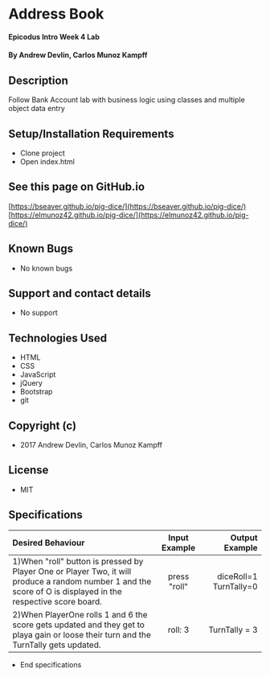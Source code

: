 # Address Book

#### Epicodus Intro Week 4 Lab

#### By Andrew Devlin, Carlos Munoz Kampff

## Description

Follow Bank Account lab with business logic using classes and multiple object data entry

## Setup/Installation Requirements
* Clone project
* Open index.html

## See this page on GitHub.io
[https://bseaver.github.io/pig-dice/](https://bseaver.github.io/pig-dice/)
[https://elmunoz42.github.io/pig-dice/](https://elmunoz42.github.io/pig-dice/)

## Known Bugs
* No known bugs

## Support and contact details
* No support

## Technologies Used
* HTML
* CSS
* JavaScript
* jQuery
* Bootstrap
* git

## Copyright (c)
* 2017  Andrew Devlin, Carlos Munoz Kampff

## License
* MIT

## Specifications
|Desired Behaviour | Input Example | Output Example |
|:---------------|:-----------:|---------------:|
|1)When "roll" button is pressed by Player One or Player Two, it will produce a random number 1  and the score of O is displayed in the respective score board.| press "roll" | diceRoll=1 TurnTally=0 |
|2)When PlayerOne rolls 1 and 6 the score gets updated and they get to playa gain or loose their turn and the TurnTally gets updated.| roll: 3 | TurnTally = 3 | 


* End specifications
